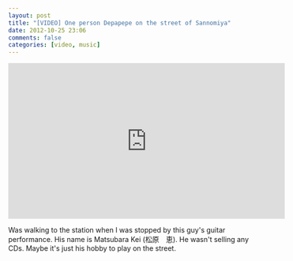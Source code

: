 ```yaml
---
layout: post
title: "[VIDEO] One person Depapepe on the street of Sannomiya"
date: 2012-10-25 23:06
comments: false
categories: [video, music]
---
```

<div class="video-container">
<iframe width="560" height="315" src="http://www.youtube.com/embed/LGXREIbjH6s" frameborder="0" allowfullscreen></iframe>
</div>

Was walking to the station when I was stopped by this guy's guitar performance. His name is Matsubara Kei (松原　恵).<!-- more -->
He wasn't selling any CDs. Maybe it's just his hobby to play on the street.
